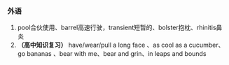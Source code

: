 ### 外语

1. pool合伙使用、barrel高速行驶，transient短暂的、bolster抱枕、rhinitis鼻炎
2. **（高中知识复习）** have/wear/pull a long face 、as cool as a cucumber、go bananas 、bear with me、bear and grin、in leaps and bounds
